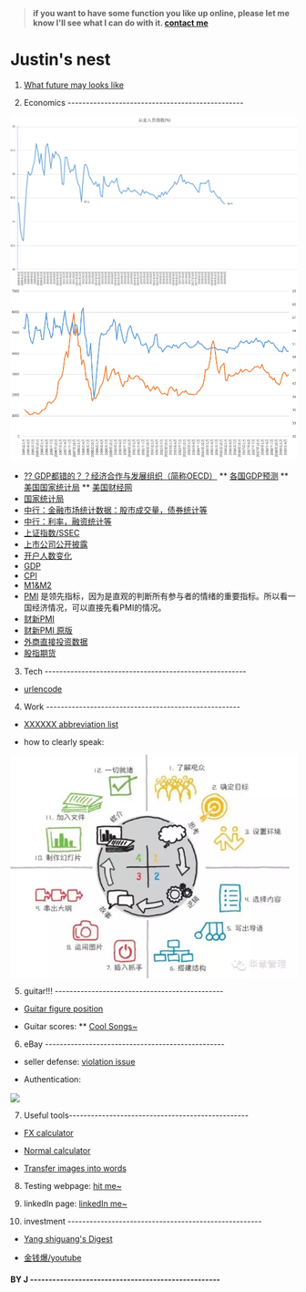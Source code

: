 > **if you want to have some function you like up online, please let me know I'll see what I can do with it. [contact me](https://justinsu2019.github.io/email/email_sender.html)**

# Justin's nest

1. [What future may looks like](https://justinsu2019.github.io/future/)



2. Economics ------------------------------------------------

<img src="https://raw.githubusercontent.com/justinsu2019/justinsu2019.github.io/master/economics/Employee%202008-now.PNG" width="600" align=center />

<img src="https://raw.githubusercontent.com/justinsu2019/justinsu2019.github.io/master/economics/A%20stock.PNG" width="600" align=center/>


 * [?? GDP都错的？？经济合作与发展组织（简称OECD）](https://data.oecd.org/)
 ** [各国GDP预测](https://data.oecd.org/chart/5CDu)
 ** [美国国家统计局](https://www.bea.gov/)
 ** [美国财经网](https://tradingeconomics.com/united-states/gdp)
 * [国家统计局](http://www.stats.gov.cn/tjsj/)
 * [中行：金融市场统计数据：股市成交量，债券统计等](http://www.pbc.gov.cn/diaochatongjisi/116219/116319/3750274/3750288/index.html)
 * [中行：利率，融资统计等](http://www.pbc.gov.cn/diaochatongjisi/116219/116319/3750274/index.html)
 * [上证指数/SSEC](https://cn.investing.com/indices/shanghai-composite-historical-data)
 * [上市公司公开披露](http://www.sse.com.cn/disclosure/listedinfo/announcement/)
 * [开户人数变化](http://www.chinaclear.cn/zdjs/tjyb1/center_tjbg.shtml)
 * [GDP](http://data.eastmoney.com/cjsj/gdp.html)
 * [CPI](http://data.eastmoney.com/cjsj/cpi.html)
 * [M1&M2](http://data.eastmoney.com/cjsj/hbgyl.html)
 * [PMI](http://data.eastmoney.com/cjsj/pmi.html) 是领先指标，因为是直观的判断所有参与者的情绪的重要指标。所以看一国经济情况，可以直接先看PMI的情况。
 * [财新PMI](https://www.mql5.com/zh/economic-calendar/china/caixin-manufacturing-pmi)
 * [财新PMI 原版](http://pmi.caixin.com/)
 * [外商直接投资数据](http://data.eastmoney.com/cjsj/fdi.html)
 * [股指期货](http://www.cffex.com.cn/)

3. Tech -------------------------------------------------------

* [urlencode](https://1024tools.com/urlencode)

4. Work -----------------------------------------------------

* [XXXXXX abbreviation list](https://justinsu2019.github.io/Acronyms.htm)

* how to clearly speak: 
<img src="https://raw.githubusercontent.com/justinsu2019/justinsu2019.github.io/master/images/work%26study/4%20steps%20to%20make%20sure.PNG" width="600" hegiht="400" align=center />

5. guitar!!! ----------------------------------------------
* [Guitar figure position]( https://justinsu2019.github.io/GuitarFigurePosition.html )

* Guitar scores:
** [Cool Songs~](https://justinsu2019.github.io/Guitar.html) 

6. eBay -------------------------------------------------
* seller defense: [violation issue](https://sellerdefense.cn/)

* Authentication: 
<img src="https://raw.githubusercontent.com/justinsu2019/justinsu2019.github.io/master/images/Authentication.png?token=ALMIXUGBDRW4ZLOV42LU37S5DG7DI" width="600" hegiht="400" align=center />

7. Useful tools-------------------------------------------------

* [FX calculator](https://justinsu2019.github.io/fx_calculator.html "FX calculator")

* [Normal calculator]( https://justinsu2019.github.io/calculator.html)

* [Transfer images into words](https://www.onlineocr.net/zh_hans/)

8. Testing webpage: [hit me~](https://justinsu2019.github.io/homepage.html) 

9. linkedIn page: [linkedIn me~](https://www.linkedin.com/in/justin-su-a036a8188/) 

10. investment -----------------------------------------------------
* [Yang shiguang's Digest](https://zh-cn.facebook.com/pg/%E6%A5%8A%E4%B8%96%E5%85%89%E7%9A%84%E6%96%B0%E8%A6%96%E9%87%8E-362509207185719/posts/?ref=page_internal)

* [金钱爆/youtube](https://www.youtube.com/channel/UCrm095p7ZHRS1njmQ1wkgCg)


#### BY J ---------------------------------------------------
